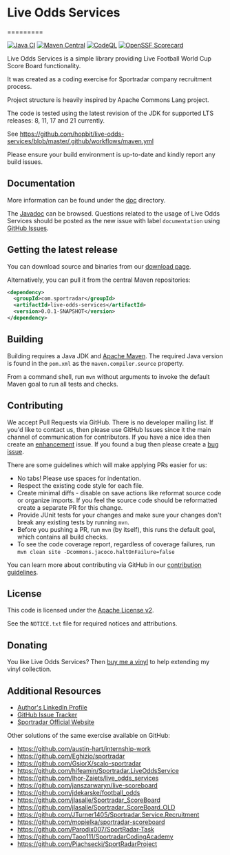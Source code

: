 # Live Odds Services
=========

[![Java CI](https://github.com/hopbit/live-odds-services/actions/workflows/maven.yml/badge.svg)](https://github.com/hopbit/live-odds-services/actions/workflows/maven.yml)
[![Maven Central](https://maven-badges.herokuapp.com/maven-central/org.apache.commons/commons-lang3/badge.svg?gav=true)](https://maven-badges.herokuapp.com/maven-central/org.apache.commons/commons-lang3/?gav=true)
[![CodeQL](https://github.com/hopbit/live-odds-services/actions/workflows/codeql-analysis.yml/badge.svg)](https://github.com/hopbit/live-odds-services/actions/workflows/codeql-analysis.yml)
[![OpenSSF Scorecard](https://api.securityscorecards.dev/projects/github.com/hopbit/live-odds-services/badge)](https://api.securityscorecards.dev/projects/github.com/hopbit/live-odds-services)

Live Odds Services is a simple library providing Live Football World Cup Score Board functionality. 

It was created as a coding exercise for Sportradar company recruitment process.

Project structure is heavily inspired by Apache Commons Lang project. 

The code is tested using the latest revision of the JDK for supported
LTS releases: 8, 11, 17 and 21 currently.
<!-- TODO: set up maven ci cd using gh actions for jdk 8, 11, 17 and 21 -->
See https://github.com/hopbit/live-odds-services/blob/master/.github/workflows/maven.yml

Please ensure your build environment is up-to-date and kindly report any build issues.

Documentation
-------------

More information can be found under the [doc](https://commons.apache.org/proper/commons-lang) directory.
<!-- FIXME: publish javadoc using this guide: https://vaadin.com/blog/host-your-javadoc-s-online-in-github -->
The [Javadoc](http://hopbit.github.io/live-odds-services) can be browsed. 
Questions related to the usage of Live Odds Services should be posted as the new issue with 
label `documentation` using [GitHub Issues](https://github.com/hopbit/live-odds-services/labels/documentation).

Getting the latest release
--------------------------
You can download source and binaries from our [download page](https://github.com/hopbit/live-odds-services/releases).

<!-- FIXME: enable publishing library to Maven Central -->
Alternatively, you can pull it from the central Maven repositories:

```xml
<dependency>
  <groupId>com.sportradar</groupId>
  <artifactId>live-odds-services</artifactId>
  <version>0.0.1-SNAPSHOT</version>
</dependency>
```

Building
--------

Building requires a Java JDK and [Apache Maven](https://maven.apache.org/).
The required Java version is found in the `pom.xml` as the `maven.compiler.source` property.

From a command shell, run `mvn` without arguments to invoke the default Maven goal to run all tests and checks.

Contributing
------------

We accept Pull Requests via GitHub. There is no developer mailing list. If you'd like to contact us, 
then please use GitHub Issues since it the main channel of communication for contributors. 
If you have a nice idea then create an [enhancement](https://github.com/hopbit/live-odds-services/labels/enhancement) 
issue. If you found a bug then please create a [bug issue](https://github.com/hopbit/live-odds-services/labels/bug).  

There are some guidelines which will make applying PRs easier for us:
+ No tabs! Please use spaces for indentation.
+ Respect the existing code style for each file.
+ Create minimal diffs - disable on save actions like reformat source code or organize imports. 
  If you feel the source code should be reformatted create a separate PR for this change.
+ Provide JUnit tests for your changes and make sure your changes don't break any existing tests by running `mvn`.
+ Before you pushing a PR, run `mvn` (by itself), this runs the default goal, which contains all build checks.
+ To see the code coverage report, regardless of coverage failures, run `mvn clean site -Dcommons.jacoco.haltOnFailure=false`

You can learn more about contributing via GitHub in our [contribution guidelines](CONTRIBUTING.md).

License
-------
This code is licensed under the [Apache License v2](https://www.apache.org/licenses/LICENSE-2.0).

See the `NOTICE.txt` file for required notices and attributions.

Donating
--------
You like Live Odds Services? Then [buy me a vinyl](https://buymeacoffee.com/shivioua) 
to help extending my vinyl collection.

Additional Resources
--------------------

+ [Author's LinkedIn Profile](https://www.linkedin.com/in/lukasz-siwinski/)
+ [GitHub Issue Tracker](https://github.com/hopbit/live-odds-services/issues)
+ [Sportradar Official Website](https://sportradar.com)

Other solutions of the same exercise available on GitHub:

* https://github.com/austin-hart/internship-work
* https://github.com/Eghizio/sportradar
* https://github.com/GsiorX/scalo-sportradar
* https://github.com/hifeamin/Sportradar.LiveOddsService
* https://github.com/Ihor-Zaiets/live_odds_services
* https://github.com/janszarwaryn/live-scoreboard
* https://github.com/jdekarske/football_odds
* https://github.com/jlasalle/Sportradar_ScoreBoard
* https://github.com/jlasalle/Sportradar_ScoreBoard_OLD
* https://github.com/JTurner1405/Sportradar.Service.Recruitment
* https://github.com/mopielka/sportradar-scoreboard
* https://github.com/Parodix007/SportRadar-Task
* https://github.com/Taoo111/SportradarCodingAcademy
* https://github.com/Piachsecki/SportRadarProject
